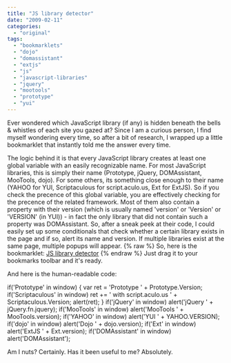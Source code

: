 ```yaml
---
title: "JS library detector"
date: "2009-02-11"
categories:
  - "original"
tags:
  - "bookmarklets"
  - "dojo"
  - "domassistant"
  - "extjs"
  - "js"
  - "javascript-libraries"
  - "jquery"
  - "mootools"
  - "prototype"
  - "yui"
---
```


Ever wondered which JavaScript library (if any) is hidden beneath the bells & whistles of each site you gazed at? Since I am a curious person, I find myself wondering every time, so after a bit of research, I wrapped up a little bookmarklet that instantly told me the answer every time.

The logic behind it is that every JavaScript library creates at least one global variable with an easily recognizable name. For most JavaScript libraries, this is simply their name (Prototype, jQuery, DOMAssistant, MooTools, dojo). For some others, its something close enough to their name (YAHOO for YUI, Scriptaculous for script.aculo.us, Ext for ExtJS). So if you check the precence of this global variable, you are effectively checking for the precence of the related framework. Most of them also contain a property with their version (which is usually named 'version' or 'Version' or 'VERSION' (in YUI)) - in fact the only library that did not contain such a property was DOMAssistant. So, after a sneak peek at their code, I could easily set up some conditionals that check whether a certain library exists in the page and if so, alert its name and version. If multiple libraries exist at the same page, multiple popups will appear.
{% raw %}
So, here is the bookmarklet: [JS library detector](javascript:if('Prototype'%20in%20window)%20{%20var%20ret%20=%20'Prototype%20'%20+%20Prototype.Version;%20if('Scriptaculous'%20in%20window)%20ret%20+=%20'%20with%20script.aculo.us%20'%20+%20Scriptaculous.Version;%20alert(ret);%20}%20if('jQuery'%20in%20window)%20alert('jQuery%20'%20+%20jQuery.fn.jquery);%20if('MooTools'%20in%20window)%20alert('MooTools%20'%20+%20MooTools.version);%20if('YAHOO'%20in%20window)%20alert('YUI%20'%20+%20YAHOO.VERSION);%20if('dojo'%20in%20window)%20alert('Dojo%20'%20+%20dojo.version);%20if('Ext'%20in%20window)%20alert('ExtJS%20'%20+%20Ext.version);%20if('DOMAssistant'%20in%20window)%20alert('DOMAssistant');)
{% endraw %}
Just drag it to your bookmarks toolbar and it's ready.

And here is the human-readable code:

if('Prototype' in window)
{
	var ret = 'Prototype ' + Prototype.Version;
	if('Scriptaculous' in window) ret += ' with script.aculo.us ' + Scriptaculous.Version;
	alert(ret);
}
if('jQuery' in window) alert('jQuery ' + jQuery.fn.jquery);
if('MooTools' in window) alert('MooTools ' + MooTools.version);
if('YAHOO' in window) alert('YUI ' + YAHOO.VERSION);
if('dojo' in window) alert('Dojo ' + dojo.version);
if('Ext' in window) alert('ExtJS ' + Ext.version);
if('DOMAssistant' in window) alert('DOMAssistant');

Am I nuts? Certainly. Has it been useful to me? Absolutely.
